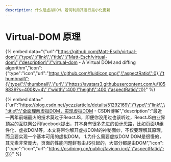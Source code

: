 ```yaml
---
description: 什么是虚拟DOM，若何利用其进行最小化更新
---
```


# Virtual-DOM 原理

{% embed data="{\"url\":\"https://github.com/Matt-Esch/virtual-dom\",\"type\":\"link\",\"title\":\"Matt-Esch/virtual-dom\",\"description\":\"virtual-dom - A Virtual DOM and diffing algorithm\",\"icon\":{\"type\":\"icon\",\"url\":\"https://github.com/fluidicon.png\",\"aspectRatio\":0},\"thumbnail\":{\"type\":\"thumbnail\",\"url\":\"https://avatars3.githubusercontent.com/u/1058839?s=400&v=4\",\"width\":400,\"height\":400,\"aspectRatio\":1}}" %}

{% embed data="{\"url\":\"https://blog.csdn.net/yczz/article/details/51292169\",\"type\":\"link\",\"title\":\"全面理解虚拟DOM，实现虚拟DOM - CSDN博客\",\"description\":\"最近一两年前端最火的技术莫过于ReactJS，即便你没用过也该听过，ReactJS由业界顶尖的互联网公司facebook提出，其本身有很多先进的设计思路，比如页面UI组件化、虚拟DOM等。本文将带你解开虚拟DOM的神秘面纱，不仅要理解其原理，而且要实现一个基本可用的虚拟DOM。  1.为什么需要虚拟DOM  DOM是很慢的，其元素非常庞大，页面的性能问题鲜有由JS引起的，大部分都是由DOM\",\"icon\":{\"type\":\"icon\",\"url\":\"https://csdnimg.cn/public/favicon.ico\",\"aspectRatio\":0}}" %}




